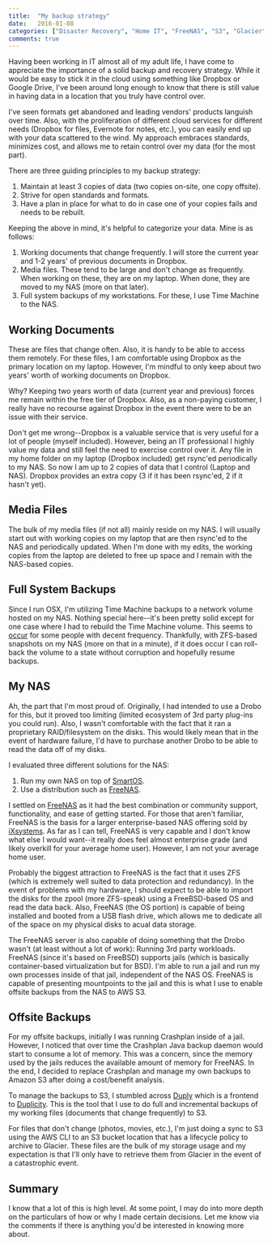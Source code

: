 ```yaml
---
title:  "My backup strategy"
date:   2016-01-08
categories: ["Disaster Recovery", "Home IT", "FreeNAS", "S3", "Glacier"]
comments: true
---
```


Having been working in IT almost all of my adult life, I have come to appreciate the importance of a solid backup and recovery strategy. While it would be easy to stick it in the cloud using something like Dropbox or Google Drive, I've been around long enough to know that there is still value in having data in a location that you truly have control over.

I've seen formats get abandoned and leading vendors' products languish over time. Also, with the proliferation of different cloud services for different needs (Dropbox for files, Evernote for notes, etc.), you can easily end up with your data scattered to the wind. My approach embraces standards, minimizes cost, and allows me to retain control over my data (for the most part).

There are three guiding principles to my backup strategy:

1. Maintain at least 3 copies of data (two copies on-site, one copy offsite).
2. Strive for open standards and formats.
3. Have a plan in place for what to do in case one of your copies fails and needs to be rebuilt.

Keeping the above in mind, it's helpful to categorize your data. Mine is as follows:

1. Working documents that change frequently. I will store the current year and 1-2 years' of previous documents in Dropbox.
2. Media files. These tend to be large and don't change as frequently. When working on these, they are on my laptop. When done, they are moved to my NAS (more on that later).
3. Full system backups of my workstations. For these, I use Time Machine to the NAS.

## Working Documents

These are files that change often. Also, it is handy to be able to access them remotely. For these files, I am comfortable using Dropbox as the primary location on my laptop. However, I'm mindful to only keep about two years' worth of working documents on Dropbox.

Why? Keeping two years worth of data (current year and previous) forces me remain within the free tier of Dropbox. Also, as a non-paying customer, I really have no recourse against Dropbox in the event there were to be an issue with their service.

Don't get me wrong--Dropbox is a valuable service that is very useful for a lot of people (myself included). However, being an IT professional I highly value my data and still feel the need to exercise control over it. Any file in my home folder on my laptop (Dropbox included) get rsync'ed periodically to my NAS. So now I am up to 2 copies of data that I control (Laptop and NAS). Dropbox provides an extra copy (3 if it has been rsync'ed, 2 if it hasn't yet).

## Media Files

The bulk of my media files (if not all) mainly reside on my NAS. I will usually start out with working copies on my laptop that are then rsync'ed to the NAS and periodically updated. When I'm done with my edits, the working copies from the laptop are deleted to free up space and I remain with the NAS-based copies.

## Full System Backups

Since I run OSX, I'm utilizing Time Machine backups to a network volume hosted on my NAS. Nothing special here--it's been pretty solid except for one case where I had to rebuild the Time Machine volume. This seems to [occur](https://discussions.apple.com/thread/3684176?tstart=0) for some people with decent frequency. Thankfully, with ZFS-based snapshots on my NAS (more on that in a minute), if it does occur I can roll-back the volume to a state without corruption and hopefully resume backups.

## My NAS

Ah, the part that I'm most proud of. Originally, I had intended to use a Drobo for this, but it proved too limiting (limited ecosystem of 3rd party plug-ins you could run). Also, I wasn't comfortable with the fact that it ran a proprietary RAID/filesystem on the disks. This would likely mean that in the event of hardware failure, I'd have to purchase another Drobo to be able to read the data off of my disks.

I evaluated three different solutions for the NAS:

1. Run my own NAS on top of [SmartOS](https://smartos.org/).
2. Use a distribution such as [FreeNAS](http://www.freenas.org/).

I settled on [FreeNAS](http://www.freenas.org/) as it had the best combination or community support, functionality, and ease of getting started. For those that aren't familiar, FreeNAS is the basis for a larger enterprise-based NAS offering sold by [iXsystems](https://www.ixsystems.com/). As far as I can tell, FreeNAS is very capable and I don't know what else I would want--it really does feel almost enterprise grade (and likely overkill for your average home user). However, I am not your average home user.

Probably the biggest attraction to FreeNAS is the fact that it uses ZFS (which is extremely well suited to data protection and redundancy). In the event of problems with my hardware, I should expect to be able to import the disks for the zpool (more ZFS-speak) using a FreeBSD-based OS and read the data back. Also, FreeNAS (the OS portion) is capable of being installed and booted from a USB flash drive, which allows me to dedicate all of the space on my physical disks to acual data storage.

The FreeNAS server is also capable of doing something that the Drobo wasn't (at least without a lot of work): Running 3rd party workloads. FreeNAS (since it's based on FreeBSD) supports jails (which is basically container-based virtualization but for BSD). I'm able to run a jail and run my own processes inside of that jail, independent of the NAS OS. FreeNAS is capable of presenting mountpoints to the jail and this is what I use to enable offsite backups from the NAS to AWS S3.

## Offsite Backups

For my offsite backups, initially I was running Crashplan inside of a jail. However, I noticed that over time the Crashplan Java backup daemon would start to consume a lot of memory. This was a concern, since the memory used by the jails reduces the available amount of memory for FreeNAS. In the end, I decided to replace Crashplan and manage my own backups to Amazon S3 after doing a cost/benefit analysis.

To manage the backups to S3, I stumbled across [Duply](http://duply.net/) which is a frontend to [Duplicity](http://duplicity.nongnu.org/). This is the tool that I use to do full and incremental backups of my working files (documents that change frequently) to S3.

For files that don't change (photos, movies, etc.), I'm just doing a sync to S3 using the AWS CLI to an S3 bucket location that has a lifecycle policy to archive to Glacier. These files are the bulk of my storage usage and my expectation is that I'll only have to retrieve them from Glacier in the event of a catastrophic event.

## Summary

I know that a lot of this is high level. At some point, I may do into more depth on the particulars of how or why I made certain decisions. Let me know via the comments if there is anything you'd be interested in knowing more about.


